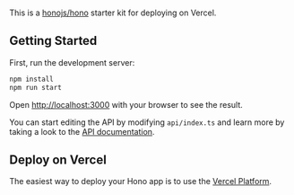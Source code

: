 ```

```

This is a [honojs/hono](https://hono.dev/) starter kit for deploying on Vercel.

## Getting Started

First, run the development server:

```bash
npm install
npm run start
```

Open [http://localhost:3000](http://localhost:3000) with your browser to see the result.

You can start editing the API by modifying `api/index.ts` and learn more by taking a look to the [API documentation](https://hono.dev/api/hono).

## Deploy on Vercel

The easiest way to deploy your Hono app is to use the [Vercel Platform](https://vercel.com/templates?search=hono).
